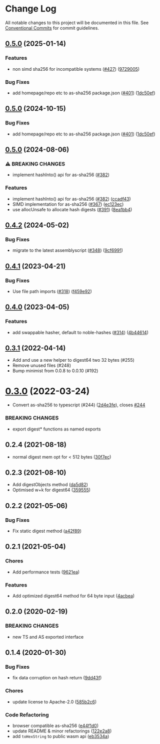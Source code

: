 # Change Log

All notable changes to this project will be documented in this file.
See [Conventional Commits](https://conventionalcommits.org) for commit guidelines.

## [0.5.0](https://github.com/ChainSafe/ssz/compare/as-sha256-v0.5.0...as-sha256-v0.5.0) (2025-01-14)


### Features

* non simd sha256 for incompatible systems ([#427](https://github.com/ChainSafe/ssz/issues/427)) ([9729005](https://github.com/ChainSafe/ssz/commit/9729005ab0fd401c30e999b20133c4bb6373ded6))


### Bug Fixes

* add homepage/repo etc to as-sha256 package.json ([#401](https://github.com/ChainSafe/ssz/issues/401)) ([1dc50ef](https://github.com/ChainSafe/ssz/commit/1dc50ef2985a03c315bbce44165cd271a4a6e2df))

## [0.5.0](https://github.com/ChainSafe/ssz/compare/as-sha256-v0.5.0...as-sha256-v0.5.0) (2024-10-15)


### Bug Fixes

* add homepage/repo etc to as-sha256 package.json ([#401](https://github.com/ChainSafe/ssz/issues/401)) ([1dc50ef](https://github.com/ChainSafe/ssz/commit/1dc50ef2985a03c315bbce44165cd271a4a6e2df))

## [0.5.0](https://github.com/ChainSafe/ssz/compare/as-sha256-v0.4.2...as-sha256-v0.5.0) (2024-08-06)


### ⚠ BREAKING CHANGES

* implement hashInto() api for as-sha256 ([#382](https://github.com/ChainSafe/ssz/issues/382))

### Features

* implement hashInto() api for as-sha256 ([#382](https://github.com/ChainSafe/ssz/issues/382)) ([ccadf43](https://github.com/ChainSafe/ssz/commit/ccadf431cea6164822e72771304192b2728d7bb2))
* SIMD implementation for as-sha256 ([#367](https://github.com/ChainSafe/ssz/issues/367)) ([ec123ec](https://github.com/ChainSafe/ssz/commit/ec123ec3cfcc37ff82635da7a57ad9c74cc9accb))
* use allocUnsafe to allocate hash digests ([#391](https://github.com/ChainSafe/ssz/issues/391)) ([8ea1bb4](https://github.com/ChainSafe/ssz/commit/8ea1bb4809592691e568238520cb3c2aa9257c25))

## [0.4.2](https://github.com/ChainSafe/ssz/compare/as-sha256-v0.4.1...as-sha256-v0.4.2) (2024-05-02)


### Bug Fixes

* migrate to the latest assemblyscript ([#348](https://github.com/ChainSafe/ssz/issues/348)) ([9cf6991](https://github.com/ChainSafe/ssz/commit/9cf6991e7ece4e4002668f601ecb43bb8bd53f4e))

## [0.4.1](https://github.com/ChainSafe/ssz/compare/as-sha256-v0.4.0...as-sha256-v0.4.1) (2023-04-21)


### Bug Fixes

* Use file path imports ([#318](https://github.com/ChainSafe/ssz/issues/318)) ([f459e92](https://github.com/ChainSafe/ssz/commit/f459e92fbafc5d9388bfa630291855ec32a09566))

## [0.4.0](https://github.com/ChainSafe/ssz/compare/as-sha256-v0.3.1...as-sha256-v0.4.0) (2023-04-05)


### Features

* add swappable hasher, default to noble-hashes ([#314](https://github.com/ChainSafe/ssz/issues/314)) ([4b44614](https://github.com/ChainSafe/ssz/commit/4b44614003619b2c5477363a3c85287e2f2987bd))

## [0.3.1](https://github.com/chainsafe/as-sha256/compare/@chainsafe/as-sha256@0.3.0...@chainsafe/as-sha256@0.3.1) (2022-04-14)

* Add and use a new helper to digest64 two 32 bytes (#255)
* Remove unused files (#248)
* Bump minimist from 0.0.8 to 0.0.10 (#192)

# [0.3.0](https://github.com/chainsafe/as-sha256/compare/@chainsafe/as-sha256@0.2.4...@chainsafe/as-sha256@0.3.0) (2022-03-24)


* Convert as-sha256 to typescript (#244) ([2d4e3fe](https://github.com/chainsafe/as-sha256/commit/2d4e3febec89ca8ca7c89a19c6949c3213c2c45c)), closes [#244](https://github.com/chainsafe/as-sha256/issues/244)


### BREAKING CHANGES

* export digest* functions as named exports

## 0.2.4 (2021-08-18)

- normal digest mem opt for < 512 bytes ([30f7ec](https://github.com/ChainSafe/as-sha256/commit/30f7ec))

## 0.2.3 (2021-08-10)

- Add digestObjects method ([da5d82](https://github.com/ChainSafe/as-sha256/commit/da5d82))
- Optimised w+k for digest64 ([359555](https://github.com/ChainSafe/as-sha256/commit/359555))

## 0.2.2 (2021-05-06)

### Bug Fixes

- Fix static digest method ([a42f89](https://github.com/ChainSafe/as-sha256/commit/a42f89))

## 0.2.1 (2021-05-04)

### Chores

- Add performance tests ([9621ea](https://github.com/ChainSafe/as-sha256/commit/9621ea))

### Features

- Add optimized digest64 method for 64 byte input ([4acbea](https://github.com/ChainSafe/as-sha256/commit/4acbea))

<a name="0.2.0"></a>
## 0.2.0 (2020-02-19)

### BREAKING CHANGES

* new TS and AS exported interface

<a name="0.1.4"></a>
## 0.1.4 (2020-01-30)

### Bug Fixes

* fix data corruption on hash return ([9dd43f](https://github.com/ChainSafe/as-sha256/commit/9dd43f))

### Chores

* update license to Apache-2.0 ([585b2c6](https://github.com/ChainSafe/as-sha256/commit/585b2c6))

### Code Refactoring

* browser compatible as-sha256 ([e44f1d0](https://github.com/ChainSafe/as-sha256/commit/e44f1d0))
* update README & minor refactorings ([122e2a8](https://github.com/ChainSafe/as-sha256/commit/122e2a8))
* add `toHexString` to public wasm api ([eb3534a](https://github.com/ChainSafe/as-sha256/commit/eb3534a))
